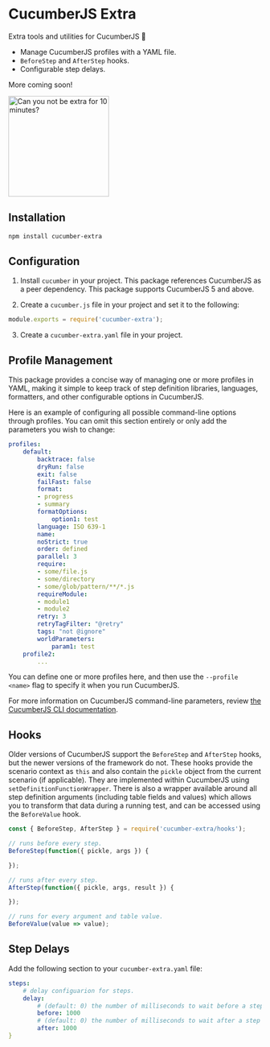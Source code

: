 # CucumberJS Extra
Extra tools and utilities for CucumberJS :cucumber:
- Manage CucumberJS profiles with a YAML file.
- `BeforeStep` and `AfterStep` hooks.
- Configurable step delays.

More coming soon!

<img alt="Can you not be extra for 10 minutes?" src="https://img.ifunny.co/images/11f611b03215913c50e0afdcbe321cbb201ab852771f766ef60484ff8e5add1f_1.jpg" width="200" />

## Installation
```bash
npm install cucumber-extra
```

## Configuration
1) Install `cucumber` in your project. This package references CucumberJS as a peer dependency. This package supports CucumberJS 5 and above.

2) Create a `cucumber.js` file in your project and set it to the following:
```javascript
module.exports = require('cucumber-extra');
```

3) Create a `cucumber-extra.yaml` file in your project.

## Profile Management
This package provides a concise way of managing one or more profiles in YAML, making it simple to keep track of step definition libraries, languages, formatters, and other configurable options in CucumberJS.

Here is an example of configuring all possible command-line options through profiles. You can omit this section entirely or only add the parameters you wish to change:
```yaml
profiles:
    default:
        backtrace: false
        dryRun: false
        exit: false
        failFast: false
        format:
        - progress
        - summary
        formatOptions:
            option1: test
        language: ISO 639-1
        name: 
        noStrict: true
        order: defined
        parallel: 3
        require:
        - some/file.js
        - some/directory
        - some/glob/pattern/**/*.js
        requireModule:
        - module1
        - module2
        retry: 3
        retryTagFilter: "@retry"
        tags: "not @ignore"
        worldParameters:
            param1: test
    profile2:
        ...
```
You can define one or more profiles here, and then use the `--profile <name>` flag to specify it when you run CucumberJS.

For more information on CucumberJS command-line parameters, review [the CucumberJS CLI documentation](https://github.com/cucumber/cucumber-js/blob/master/docs/cli.md).

## Hooks
Older versions of CucumberJS support the `BeforeStep` and `AfterStep` hooks, but the newer versions of the framework do not. These hooks provide the scenario context as `this` and also contain the `pickle` object from the current scenario (if applicable). They are implemented within CucumberJS using `setDefinitionFunctionWrapper`. There is also a wrapper available around all step definition arguments (including table fields and values) which allows you to transform that data during a running test, and can be accessed using the `BeforeValue` hook.
```javascript
const { BeforeStep, AfterStep } = require('cucumber-extra/hooks');

// runs before every step.
BeforeStep(function({ pickle, args }) {

});

// runs after every step.
AfterStep(function({ pickle, args, result }) {

});

// runs for every argument and table value.
BeforeValue(value => value);
```

## Step Delays

Add the following section to your `cucumber-extra.yaml` file:
```yaml
steps:
    # delay configuarion for steps.
    delay:
        # (default: 0) the number of milliseconds to wait before a step is executed.
        before: 1000
        # (default: 0) the number of milliseconds to wait after a step is executed.
        after: 1000
}
```
